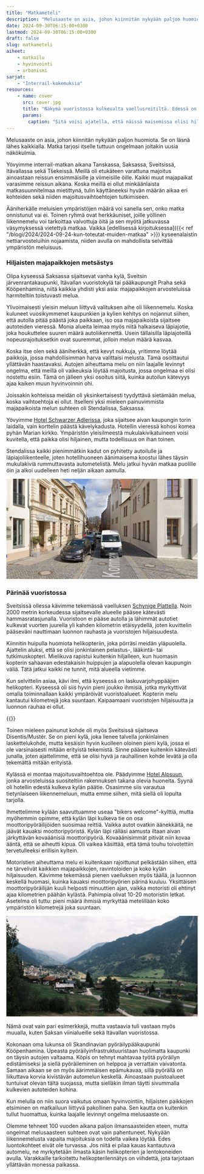 ```yaml
---
title: "Matkameteli"
description: "Melusaaste on asia, johon kiinnitän nykyään paljon huomiota. Se on läsnä lähes kaikkialla. Matka tarjosi itselle tuttuun ongelmaan joitakin uusia näkökulmia."
date: 2024-09-30T06:15:00+0300
lastmod: 2024-09-30T06:15:00+0300
draft: false
slug: matkameteli
aiheet:
    - matkailu
    - hyvinvointi
    - urbanismi
sarjat:
    - "Interrail-kokemuksia"
resources:
    - name: cover
      src: cover.jpg
      title: "Näkymä vuoristossa kulkevalta vaellusreitiltä. Edessä on terävä vuoren huippu, jota pitkin reitti kulkee. Alapuolella näkyy järvi, jota ympäröi vuoristo. Vuorilla kasvaa hieman puita, mutta muuten se on isolta osin vihreää nurmikkoa ja kalliota."
      params:
        caption: "Sitä voisi ajatella, että näissä maisemissa olisi hiljaista."
---
```

Melusaaste on asia, johon kiinnitän nykyään paljon huomiota. Se on läsnä lähes kaikkialla. Matka tarjosi itselle tuttuun ongelmaan joitakin uusia näkökulmia.

<!--more-->

Yövyimme interrail-matkan aikana Tanskassa, Saksassa, Sveitsissä, Itävallassa sekä Tšekeissä. Meillä oli etukäteen varattuna majoitus ainoastaan reissun ensimmäisille ja viimeisille öille. Kaikki muut majapaikat varasimme reissun aikana. Koska meillä ei ollut minkäänlaista matkasuunnitelmaa mietittynä, tulin käyttäneeksi hyvän määrän aikaa eri kohteiden sekä niiden majoitusvaihtoehtojen tutkimiseen.

Ääniherkälle meluisien ympäristöjen määrä voi sanella sen, onko matka onnistunut vai ei. Toinen ryhmä ovat herkkäuniset, joille yöllinen liikennemelu voi tarkoittaa valvottuja öitä ja sen myötä jatkuvassa väsymyksessä vietettyä matkaa. Vaikka [edellisessä kirjoituksessa]({{< ref "/blogi/2024/2024-09-24-kun-toteutat-muiden-matkaa" >}}) kyseenalaistin nettiarvosteluihin nojaamista, niiden avulla on mahdollista selvittää ympäristön meluisuus.

### Hiljaisten majapaikkojen metsästys

Olipa kyseessä Saksassa sijaitsevat vanha kylä, Sveitsin järvenrantakaupunki, Itävallan vuoristokylä tai pääkaupungit Praha sekä Kööpenhamina, niitä kaikkia yhdisti yksi asia: majapaikkojen arvosteluissa harmiteltiin toistuvasti melua.

Ylivoimaisesti yleisin meluun liittyvä valituksen aihe oli liikennemelu. Koska kuluneet vuosikymmenet kaupunkien ja kylien kehitys on nojannut siihen, että autolla pitää päästä joka paikkaan, iso osa majapaikoista sijaitsee autoteiden vieressä. Monia alueita leimaa myös niitä halkaiseva läpiajotie, joka houkuttelee suuren määrä autoliikennettä. Usein tällaisilla läpiajoteillä nopeusrajoituksetkin ovat suuremmat, jolloin melun määrä kasvaa.

Koska itse olen sekä ääniherkkä, että kevyt nukkuja, yritimme löytää paikkoja, jossa mahdollisimman harva valittaisi melusta. Tämä osoittautui yllättävän haastavaksi. Autojen aiheuttama melu on niin laajalle levinnyt ongelma, että meillä oli vaikeuksia löytää majoitusta, jossa ongelmaa ei olisi nostettu esiin. Tämä on jälleen yksi osoitus siitä, kuinka autoilun kätevyys ajaa kaiken muun hyvinvoinnin ohi.

Joissakin kohteissa meidän oli yksinkertaisesti tyydyttävä sietämään melua, koska vaihtoehtoja ei ollut. Itselleni yksi mieleen painuvimmista majapaikoista melun suhteen oli Stendalissa, Saksassa.

Yövyimme [Hotel Schwarzer Adlerissa](https://www.adler-stendal.de/), joka sijaitsee aivan kaupungin torin laidalla, vain korttelin päästä kävelykadusta. Hotellin vieressä kohosi komea pyhän Marian kirkko. Ympäristön yleisilmeestä mukulakivikatuineen voisi kuvitella, että paikka olisi hiljainen, mutta todellisuus on ihan toinen.

Stendalissa kaikki pienimmätkin kadut on pyhitetty autoilulle ja läpiajoliikenteelle, joten hotellihuoneen äänimaisema koostui lähes täysin mukulakiviä rummuttavasta autometelistä. Melu jatkui hyvän matkaa puolille öin ja alkoi uudelleen heti neljän aikaan aamulla.

![Mukulakivillä päällystetty kapeahko katu, joka kuljee vanhojen rakennusten sekä hotellin vierestä. Kadun vasen reuna on täynnä pysäköityjä autoja. Niiden vieressä näkyy pari liikkeellä olevaa pakettiautoa.](stendal.jpg "Hotel Schwarzer Adlerin vierestä kulkeva autoränni näyttää tältä. Melu oli sen mukainen. Kuva: Google Street View")

### Pärinää vuoristossa
Sveitsissä ollessa kävimme tekemässä vaelluksen [Schynige Plattella](https://www.myswitzerland.com/en-us/experiences/schynige-platte/). Noin 2000 metrin korkeudessa sijaitsevalle alueelle pääsee kätevästi hammasratasjunalla. Vuoristoon ei pääse autolla ja lähimmät autotiet kulkevat vuorten juurella yli kahden kilometrin etäisyydellä, joten kuvittelin pääseväni nauttimaan luonnon rauhasta ja vuoristojen hiljaisuudesta.

Kiinnitin huipulla huomiota helikopteriin, joka pörräsi meidän yläpuolella. Ajattelin aluksi, että se olisi jonkinlainen pelastus-, lääkintä- tai tutkimuskopteri. Mielikuva rapistui kuitenkin hiljalleen, kun huomasin kopterin sahaavan edestakaisin huippujen ja alapuolella olevan kaupungin väliä. Tätä jatkui kaikki ne tunnit, mitä alueella vietimme.

Kun selvittelin asiaa, kävi ilmi, että kyseessä on laskuvarjohyppääjien helikopteri. Kyseessä oli siis hyvin pieni joukko ihmisiä, jotka myrkyttivät omalla toiminnallaan kaikki ympäröivät vuoristoalueet. Kopterin melu kantautui kilometrejä joka suuntaan. Kaipaamaani vuoristojen hiljaisuutta ja luonnon rauhaa ei ollut.

{{<cover>}}

Toinen mieleen painunut kohde oli myös Sveitsissä sijaitseva Disentis/Mustér. Se on pieni kylä, joka lienee talvella jonkinlainen laskettelukohde, mutta kesäisin hyvin kuolleen oloinen pieni kylä, jossa ei ole varsinaisesti mitään erityistä tekemistä. Sinne pääsee kuitenkin kätevästi junalla, joten ajattelimme, että se olisi hyvä ja rauhallinen kohde levätä ja olla tekemättä mitään erityistä.

Kylässä ei montaa majoitusvaihtoehtoa ole. Päädyimme [Hotel Alpsuun](https://www.hotelalpsu.ch/), jonka arvosteluissa suositeltiin rakennuksen takana olevia huoneita. Syynä oli hotellin edestä kulkeva kylän päätie. Osasimme siis varautua tietynlaiseen liikennemeluun, mutta emme siihen, mitä siellä oli lopulta tarjolla.

Ihmettelimme kylään saavuttuamme useaa "bikers welcome"-kylttiä, mutta myöhemmin opimme, että kylän läpi kulkeva tie on osa moottoripyöräilijöiden suosimaa reittiä. Vaikka autot ovatkin äänekkäitä, ne jäävät kauaksi moottoripyöristä. Kylän läpi rälläsi aamusta iltaan aivan järkyttävän kovaäänisiä moottoripyöriä. Kovaäänisimmät pitivät niin kovaa ääntä, että se aiheutti kipua. Oli vaikea käsittää, että tämä touhu toivotettiin tervetulleeksi erillisin kyltein.

Motoristien aiheuttama melu ei kuitenkaan rajoittunut pelkästään siihen, että ne tärvelivät kaikkien majapaikkojen, ravintoloiden ja koko kylän hiljaisuuden. Kävimme tekemässä pienen vaelluksen myös täällä, ja luonnon keskellä huomasi, kuinka kauaksi moottoripyörien pärinä kuuluu. Yksittäisen moottoripyöräilijän kuuli helposti minuuttien ajan, vaikka motoristi oli ehtinyt ajaa kilometrien päähän kylästä. Pahimpia olivat 10-20 motoristin letkat. Asetelma oli tuttu: pieni määrä ihmisiä myrkyttää metelillään koko ympäristön kilometrejä joka suuntaan.

![Näkymä pieneltä kukkulalta Disentisin kylään. Pieni kylä on laaksossa, joten sitä ympäröivät molemmilta puolin vuoret. Kuvassa näkyy myös kylää halkova läpiajotie.](disentis.jpg "Disentis/Mustér Sveitsissä. Kylä, jonka kuvittelimme olevan hiljainen, mutta toisin oli.")

Nämä ovat vain pari esimerkkejä, mutta vastaavia tuli vastaan myös muualla, kuten Saksan viinialueille sekä Itävallan vuoristossa.

Kokonaan oma lukunsa oli Skandinavian pyöräilypääkaupunki Kööpenhamina. Upeasta pyöräilyinfrastruktuuristaan huolimatta kaupunki on täysin autojen valtaama. Köpis on tehnyt mahtavaa työtä pyöräilyn edistämiseksi ja siellä pyöräileminen on helppoa ja verrattain vaivatonta. Samaan aikaan se on myös äärimmäisen epämukavaa, sillä pyörällä on liikuttava korvia kivistävän automelun keskellä. Ainoastaan puistoalueet tuntuivat olevan tältä suojassa, mutta sielläkin ilman täytti sivummalla kulkevien autoteiden kohina.

Kun melulla on niin suora vaikutus omaan hyvinvointiin, hiljaisten paikkojen etsiminen on matkailuun liittyvä pakollinen paha. Sen kautta on kuitenkin tullut huomattua, kuinka laajalle levinnyt ongelma melusaaste on.

Olemme tehneet 100 vuoden aikana paljon ilmansaasteiden eteen, mutta ongelmat melusaasteen suhteen ovat vain pahentuneet. Nykyään liikennemelusta vapaita majoituksia on todella vaikea löytää. Edes luontokohteet eivät ole turvassa. Jos niitä ei pilaa kauas kantautuva automelu, ne myrkytetään ilmasta käsin helikopterien ja lentokoneiden avulla. Varakkaille tarkoitettu helikopterilennätys on viihdettä, jota tarjotaan yllättävän monessa paikassa.
